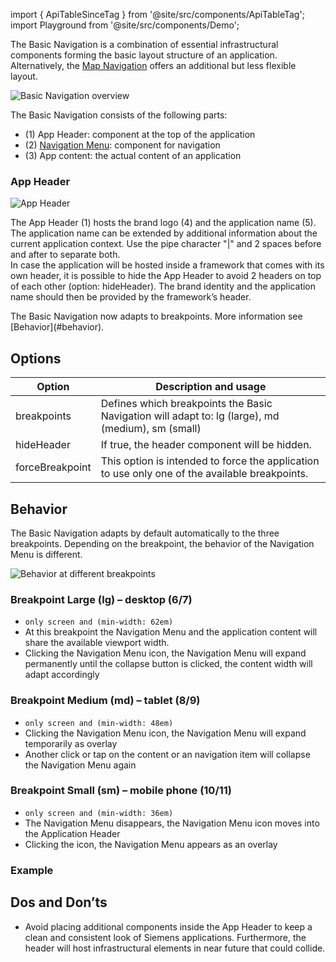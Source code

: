 import { ApiTableSinceTag } from '@site/src/components/ApiTableTag';
import Playground from '@site/src/components/Demo';

The Basic Navigation is a combination of essential infrastructural components forming the basic layout structure of an application. Alternatively, the [Map Navigation](#link) offers an additional but less flexible layout.  

![Basic Navigation overview](https://www.figma.com/file/wEptRgAezDU1z80Cn3eZ0o/iX-Pattern-Illustrations?type=design&node-id=984-33226&mode=design&t=SxUA6AcHswBAiIzi-11)

The Basic Navigation consists of the following parts:
- (1) App Header: component at the top of the application
- (2) [Navigation Menu](./vertical-tabs.md): component for navigation
- (3) App content: the actual content of an application

### App Header

![App Header](https://www.figma.com/file/wEptRgAezDU1z80Cn3eZ0o/iX-Pattern-Illustrations?type=design&node-id=987-122161&mode=design&t=SxUA6AcHswBAiIzi-11)

The App Header (1) hosts the brand logo (4) and the application name (5). The application name can be extended by additional information about the current application context. Use the pipe character "|" and 2 spaces before and after to separate both.  
In case the application will be hosted inside a framework that comes with its own header, it is possible to hide the App Header to avoid 2 headers on top of each other (option: hideHeader). The brand identity and the application name should then be provided by the framework’s header.

<ApiTableSinceTag message="2.0.0" />
The Basic Navigation now adapts to breakpoints. More information see [Behavior](#behavior).


## Options
| Option                    | Description and usage                                                                                        |
| -------------------------- | ------------------------------------------------------------------------------------------------------------ |
| breakpoints | Defines which breakpoints the Basic Navigation will adapt to: lg (large), md (medium), sm (small) |
| hideHeader | If true, the header component will be hidden. |
| forceBreakpoint | This option is intended to force the application to use only one of the available breakpoints. |

## Behavior
The Basic Navigation adapts by default automatically to the three breakpoints. Depending on the breakpoint, the behavior of the Navigation Menu is different.

![Behavior at different breakpoints](https://www.figma.com/file/wEptRgAezDU1z80Cn3eZ0o/iX-Pattern-Illustrations?type=design&node-id=984-57503&mode=design&t=SxUA6AcHswBAiIzi-11)

### Breakpoint Large (lg) – desktop (6/7)
- `only screen and (min-width: 62em)`
- At this breakpoint the Navigation Menu and the application content will share the available viewport width.
- Clicking the Navigation Menu icon, the Navigation Menu will expand permanently until the collapse button is clicked, the content width will adapt accordingly

### Breakpoint Medium (md) – tablet (8/9)
-  `only screen and (min-width: 48em)`
- Clicking the Navigation Menu icon, the Navigation Menu will expand temporarily as overlay
- Another click or tap on the content or an navigation item will collapse the Navigation Menu again

### Breakpoint Small (sm) – mobile phone (10/11)
-  `only screen and (min-width: 36em)`
- The Navigation Menu disappears, the Navigation Menu icon moves into the Application Header
- Clicking the icon, the Navigation Menu appears as an overlay

### Example
<Playground name="menu-layouts" height="30rem" noMargin frameworks={{}}></Playground>

## Dos and Don’ts
- Avoid placing additional components inside the App Header to keep a clean and consistent look of Siemens applications. Furthermore, the header will host infrastructural elements in near future that could collide.

